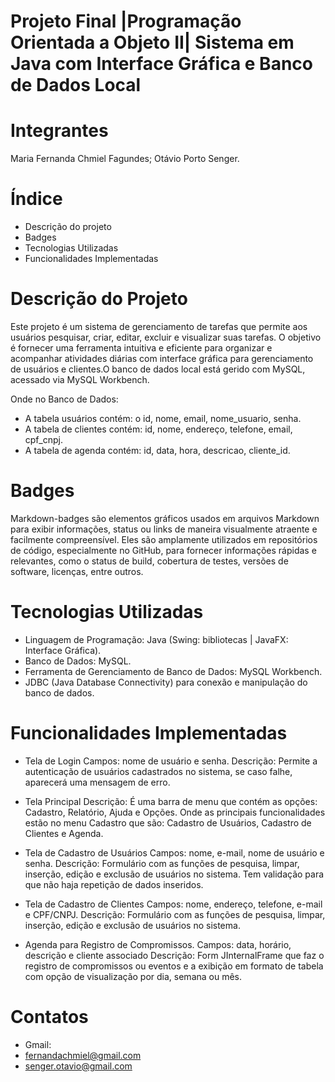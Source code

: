 # Projeto Final |Programação Orientada a Objeto II| Sistema em Java com Interface Gráfica e Banco de Dados Local

# Integrantes

Maria Fernanda Chmiel Fagundes;
Otávio Porto Senger.

# Índice
- Descrição do projeto
- Badges
- Tecnologias Utilizadas
- Funcionalidades Implementadas

# Descrição do Projeto
Este projeto é um sistema de gerenciamento de tarefas que permite aos usuários pesquisar, criar, editar,
excluir e visualizar suas tarefas. O objetivo é fornecer uma ferramenta intuitiva e eficiente para 
organizar e acompanhar atividades diárias com interface gráfica para gerenciamento de usuários e 
clientes.O banco de dados local está gerido com MySQL, acessado via MySQL Workbench.

Onde no Banco de Dados:
- A tabela usuários contém: o id, nome, email, nome_usuario, senha.
- A tabela de clientes contém: id, nome, endereço, telefone, email, cpf_cnpj.
- A tabela de agenda contém: id, data, hora, descricao, cliente_id.

# Badges
Markdown-badges são elementos gráficos usados em arquivos Markdown para exibir informações,
status ou links de maneira visualmente atraente e facilmente compreensível.
Eles são amplamente utilizados em repositórios de código, especialmente no GitHub,
para fornecer informações rápidas e relevantes, como o status de build,
cobertura de testes, versões de software, licenças, entre outros.

# Tecnologias Utilizadas
- Linguagem de Programação: Java (Swing: bibliotecas | JavaFX: Interface Gráfica).
- Banco de Dados: MySQL.
- Ferramenta de Gerenciamento de Banco de Dados: MySQL Workbench.
- JDBC (Java Database Connectivity) para conexão e manipulação do banco de dados.

# Funcionalidades Implementadas

- Tela de Login
  Campos: nome de usuário e senha.
  Descrição:
  Permite a autenticação de usuários cadastrados no sistema, se caso falhe, aparecerá uma mensagem de erro.
  
- Tela Principal
  Descrição:
  É uma barra de menu que contém as opções: Cadastro, Relatório, Ajuda e Opções.
  Onde as principais funcionalidades estão no menu Cadastro que são: Cadastro de Usuários, Cadastro de Clientes e Agenda.
  
- Tela de Cadastro de Usuários
  Campos: nome, e-mail, nome de usuário e senha.
  Descrição:
  Formulário com as funções de pesquisa, limpar, inserção, edição e exclusão de usuários no sistema.
  Tem validação para que não haja repetição de dados inseridos.
  
- Tela de Cadastro de Clientes
  Campos: nome, endereço, telefone, e-mail e CPF/CNPJ.
  Descrição:
  Formulário com as funções de pesquisa, limpar, inserção, edição e exclusão de usuários no sistema.

- Agenda para Registro de Compromissos.
  Campos: data, horário, descrição e cliente associado
  Descrição:
  Form JInternalFrame que faz o registro de compromissos ou eventos e a exibição em formato de tabela com opção de visualização por dia, semana ou mês.

# Contatos

- Gmail:
- fernandachmiel@gmail.com
- senger.otavio@gmail.com

